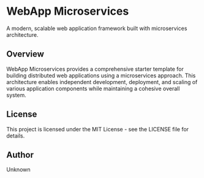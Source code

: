 # WebApp Microservices

A modern, scalable web application framework built with microservices architecture.

## Overview

WebApp Microservices provides a comprehensive starter template for building distributed web applications using a microservices approach. This architecture enables independent development, deployment, and scaling of various application components while maintaining a cohesive overall system.

## License

This project is licensed under the MIT License - see the LICENSE file for details.

## Author

Unknown
